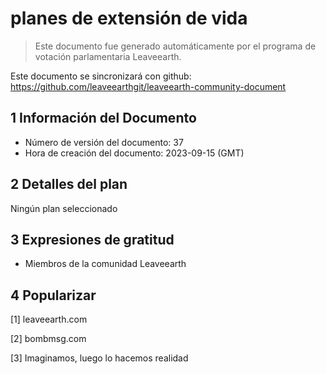 # planes de extensión de vida

>Este documento fue generado automáticamente por el programa de votación parlamentaria Leaveearth.

Este documento se sincronizará con github: https://github.com/leaveearthgit/leaveearth-community-document

## 1 Información del Documento

- Número de versión del documento: 37
- Hora de creación del documento: 2023-09-15 (GMT)

## 2 Detalles del plan

Ningún plan seleccionado

## 3 Expresiones de gratitud
* Miembros de la comunidad Leaveearth

## 4 Popularizar
[1] leaveearth.com

[2] bombmsg.com

[3] Imaginamos, luego lo hacemos realidad